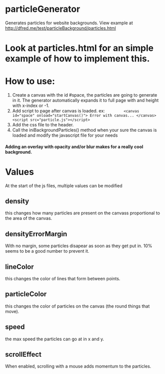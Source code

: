 # particleGenerator
Generates particles for website backgrounds. View example at http://dfred.me/test/particleBackground/particles.html

# Look at particles.html for an simple example of how to implement this.
# How to use:
1. Create a canvas with the id #space, the particles are going to generate in it. The generator automatically expands it to full page with and height with x-index or -1. 
2. Add script to page after canvas is loaded. ex:
`        <canvas id="space" onload="startCanvas()">
            Error with canvas...
        </canvas>
        <script src="particle.js"></script>`
3. Add the css file to the header.
4. Call the iniBackgroundParticles() method when your sure the canvas is loaded and modify the javascript file for your needs

#### Adding an overlay with opacity and/or blur makes for a really cool background. 

# Values
At the start of the js files, multiple values can be modified
## density
this changes how many particles are present on the canvass proportional to the area of the canvas.
## densityErrorMargin
With no margin, some particles disapear as soon as they get put in. 10% seems to be a good number to prevent it.
## lineColor
this changes the color of lines that form between points.
## particleColor
this changes the color of particles on the canvas (the round things that move).
## speed
the max speed the particles can go at in x and y. 
## scrollEffect
When enabled, scrolling with a mouse adds momentum to the particles. 
